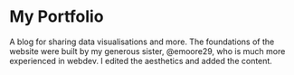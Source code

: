 # My Portfolio

A blog for sharing data visualisations and more. The foundations of the website were built by my generous sister, @emoore29, who is much more experienced in webdev. I edited the aesthetics and added the content.

